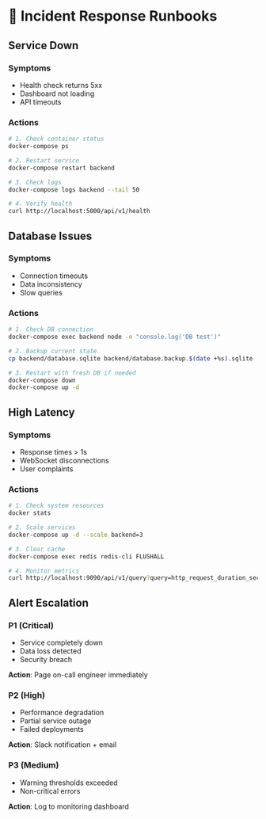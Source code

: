 # 🚨 Incident Response Runbooks

## Service Down

### Symptoms
- Health check returns 5xx
- Dashboard not loading
- API timeouts

### Actions
```bash
# 1. Check container status
docker-compose ps

# 2. Restart service
docker-compose restart backend

# 3. Check logs
docker-compose logs backend --tail 50

# 4. Verify health
curl http://localhost:5000/api/v1/health
```

## Database Issues

### Symptoms
- Connection timeouts
- Data inconsistency
- Slow queries

### Actions
```bash
# 1. Check DB connection
docker-compose exec backend node -e "console.log('DB test')"

# 2. Backup current state
cp backend/database.sqlite backend/database.backup.$(date +%s).sqlite

# 3. Restart with fresh DB if needed
docker-compose down
docker-compose up -d
```

## High Latency

### Symptoms
- Response times > 1s
- WebSocket disconnections
- User complaints

### Actions
```bash
# 1. Check system resources
docker stats

# 2. Scale services
docker-compose up -d --scale backend=3

# 3. Clear cache
docker-compose exec redis redis-cli FLUSHALL

# 4. Monitor metrics
curl http://localhost:9090/api/v1/query?query=http_request_duration_seconds
```

## Alert Escalation

### P1 (Critical)
- Service completely down
- Data loss detected
- Security breach

**Action**: Page on-call engineer immediately

### P2 (High)
- Performance degradation
- Partial service outage
- Failed deployments

**Action**: Slack notification + email

### P3 (Medium)
- Warning thresholds exceeded
- Non-critical errors

**Action**: Log to monitoring dashboard